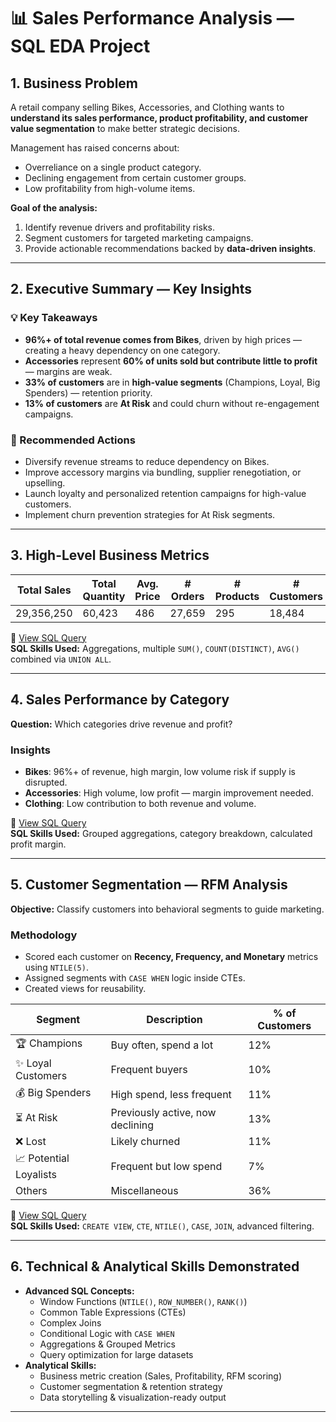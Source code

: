 # 📊 Sales Performance Analysis — SQL EDA Project

## 1. Business Problem
A retail company selling Bikes, Accessories, and Clothing wants to **understand its sales performance, product profitability, and customer value segmentation** to make better strategic decisions.

Management has raised concerns about:
- Overreliance on a single product category.
- Declining engagement from certain customer groups.
- Low profitability from high-volume items.

**Goal of the analysis:**
1. Identify revenue drivers and profitability risks.  
2. Segment customers for targeted marketing campaigns.  
3. Provide actionable recommendations backed by **data-driven insights**.

---

## 2. Executive Summary — Key Insights

### 💡 Key Takeaways
- **96%+ of total revenue comes from Bikes**, driven by high prices — creating a heavy dependency on one category.  
- **Accessories** represent **60% of units sold but contribute little to profit** — margins are weak.  
- **33% of customers** are in **high-value segments** (Champions, Loyal, Big Spenders) — retention priority.  
- **13% of customers** are **At Risk** and could churn without re-engagement campaigns.  

### 📌 Recommended Actions
- Diversify revenue streams to reduce dependency on Bikes.  
- Improve accessory margins via bundling, supplier renegotiation, or upselling.  
- Launch loyalty and personalized retention campaigns for high-value customers.  
- Implement churn prevention strategies for At Risk segments.

---

## 3. High-Level Business Metrics
| **Total Sales** | **Total Quantity** | **Avg. Price** | **# Orders** | **# Products** | **# Customers** |
|-----------------|--------------------|----------------|--------------|----------------|-----------------|
| 29,356,250      | 60,423             | 486            | 27,659       | 295            | 18,484          |

📂 [View SQL Query](scripts/1_Business_metrics)  
**SQL Skills Used:** Aggregations, multiple `SUM()`, `COUNT(DISTINCT)`, `AVG()` combined via `UNION ALL`.

---

## 4. Sales Performance by Category
**Question:** Which categories drive revenue and profit?

### Insights
- **Bikes**: 96%+ of revenue, high margin, low volume risk if supply is disrupted.  
- **Accessories**: High volume, low profit — margin improvement needed.  
- **Clothing**: Low contribution to both revenue and volume.

📂 [View SQL Query](scripts/2_categories_performance)  
**SQL Skills Used:** Grouped aggregations, category breakdown, calculated profit margin.

---

## 5. Customer Segmentation — RFM Analysis
**Objective:** Classify customers into behavioral segments to guide marketing.

### Methodology
- Scored each customer on **Recency, Frequency, and Monetary** metrics using `NTILE(5)`.
- Assigned segments with `CASE WHEN` logic inside CTEs.
- Created views for reusability.

| Segment | Description | % of Customers |
|---------|-------------|----------------|
| 🏆 Champions | Buy often, spend a lot | 12% |
| ✨ Loyal Customers | Frequent buyers | 10% |
| 💰 Big Spenders | High spend, less frequent | 11% |
| ⏳ At Risk | Previously active, now declining | 13% |
| ❌ Lost | Likely churned | 11% |
| 📈 Potential Loyalists | Frequent but low spend | 7% |
| Others | Miscellaneous | 36% |

📂 [View SQL Query](scripts/3_customers_segementation.sql)  
**SQL Skills Used:** `CREATE VIEW`, `CTE`, `NTILE()`, `CASE`, `JOIN`, advanced filtering.

---

## 6. Technical & Analytical Skills Demonstrated
- **Advanced SQL Concepts:**
  - Window Functions (`NTILE()`, `ROW_NUMBER()`, `RANK()`)
  - Common Table Expressions (CTEs)
  - Complex Joins
  - Conditional Logic with `CASE WHEN`
  - Aggregations & Grouped Metrics
  - Query optimization for large datasets
- **Analytical Skills:**
  - Business metric creation (Sales, Profitability, RFM scoring)
  - Customer segmentation & retention strategy
  - Data storytelling & visualization-ready output

---

